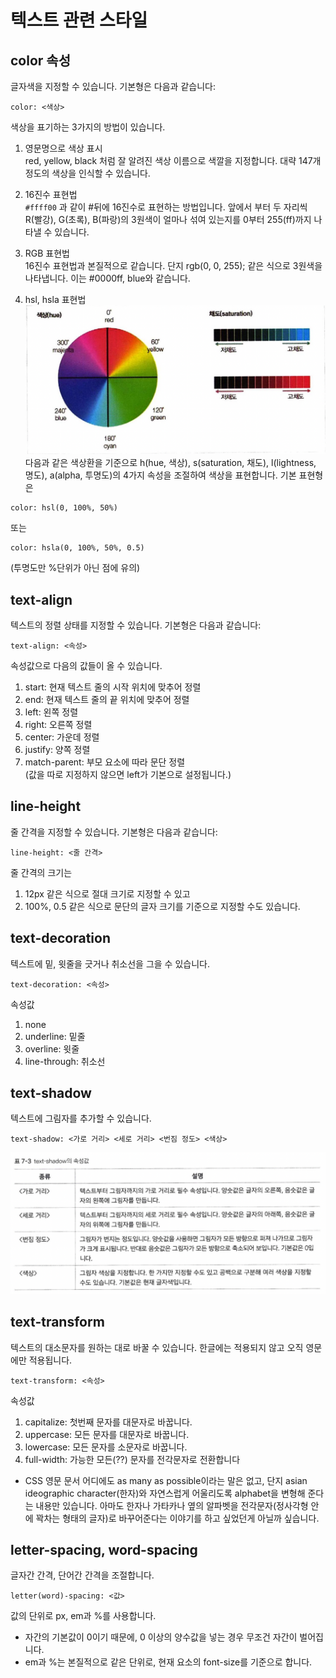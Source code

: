 # 텍스트 관련 스타일

## color 속성
글자색을 지정할 수 있습니다. 기본형은 다음과 같습니다:
```
color: <색상>
```
색상을 표기하는 3가지의 방법이 있습니다.
1. 영문명으로 색상 표시  
red, yellow, black 처럼 잘 알려진 색상 이름으로 색깔을 지정합니다. 대략 147개 정도의 색상을 인식할 수 있습니다.

2. 16진수 표현법  
`#ffff00` 과 같이 #뒤에 16진수로 표현하는 방법입니다. 앞에서 부터 두 자리씩 R(빨강), G(초록), B(파랑)의 3원색이 얼마나 섞여 있는지를 0부터 255(ff)까지 나타낼 수 있습니다.  

3. RGB 표현법  
16진수 표현법과 본질적으로 같습니다. 단지 rgb(0, 0, 255); 같은 식으로 3원색을 나타냅니다. 이는 #0000ff, blue와 같습니다.

4. hsl, hsla 표현법  
![img35](./img/35.png)
다음과 같은 색상환을 기준으로 h(hue, 색상), s(saturation, 채도), l(lightness, 명도), a(alpha, 투명도)의 4가지 속성을 조절하여 색상을 표현합니다. 기본 표현형은
```
color: hsl(0, 100%, 50%)
```
또는  
```
color: hsla(0, 100%, 50%, 0.5)
```
(투명도만 %단위가 아닌 점에 유의)  


## text-align
텍스트의 정렬 상태를 지정할 수 있습니다. 기본형은 다음과 같습니다:
```
text-align: <속성>
```
속성값으로 다음의 값들이 올 수 있습니다.  
1. start: 현재 텍스트 줄의 시작 위치에 맞추어 정렬
2. end: 현재 텍스트 줄의 끝 위치에 맞추어 정렬
3. left: 왼쪽 정렬
4. right: 오른쪽 정렬
5. center: 가운데 정렬
6. justify: 양쪽 정렬
7. match-parent: 부모 요소에 따라 문단 정렬  
(값을 따로 지정하지 않으면 left가 기본으로 설정됩니다.)

## line-height
줄 간격을 지정할 수 있습니다. 기본형은 다음과 같습니다:
```
line-height: <줄 간격>
```
줄 간격의 크기는  
1. 12px 같은 식으로 절대 크기로 지정할 수 있고
2. 100%, 0.5 같은 식으로 문단의 글자 크기를 기준으로 지정할 수도 있습니다.

## text-decoration
텍스트에 밑, 윗줄을 긋거나 취소선을 그을 수 있습니다.
```
text-decoration: <속성>
```
속성값
1. none
2. underline: 밑줄
3. overline: 윗줄
4. line-through: 취소선

## text-shadow
텍스트에 그림자를 추가할 수 있습니다.
```
text-shadow: <가로 거리> <세로 거리> <번짐 정도> <색상>
```
![img36](./img/36.png)

## text-transform
텍스트의 대소문자를 원하는 대로 바꿀 수 있습니다. 한글에는 적용되지 않고 오직 영문에만 적용됩니다.
```
text-transform: <속성>
```
속성값
1. capitalize: 첫번째 문자를 대문자로 바꿉니다.
2. uppercase: 모든 문자를 대문자로 바꿉니다.
3. lowercase: 모든 문자를 소문자로 바꿉니다.
4. full-width: 가능한 모든(??) 문자를 전각문자로 전환합니다
* CSS 영문 문서 어디에도 as many as possible이라는 말은 없고, 단지 asian ideographic character(한자)와 자연스럽게 어울리도록 alphabet을 변형해 준다는 내용만 있습니다. 아마도 한자나 가타카나 옆의 알파벳을 전각문자(정사각형 안에 꽉차는 형태의 글자)로 바꾸어준다는 이야기를 하고 싶었던게 아닐까 싶습니다.

## letter-spacing, word-spacing
글자간 간격, 단어간 간격을 조절합니다.
```
letter(word)-spacing: <값>
```
값의 단위로 px, em과 %를 사용합니다. 
* 자간의 기본값이 0이기 때문에, 0 이상의 양수값을 넣는 경우 무조건 자간이 벌어집니다.
* em과 %는 본질적으로 같은 단위로, 현재 요소의 font-size를 기준으로 합니다.
